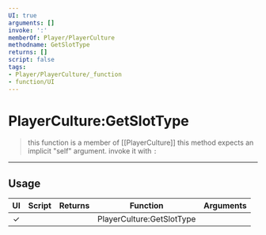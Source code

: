 ```yaml
---
UI: true
arguments: []
invoke: ':'
memberOf: Player/PlayerCulture
methodname: GetSlotType
returns: []
script: false
tags:
- Player/PlayerCulture/_function
- function/UI
---
```

# PlayerCulture:GetSlotType
> this function is a member of [[PlayerCulture]]
> this method expects an implicit "self" argument. invoke it with `:`
-----
## Usage
|  UI | Script | Returns | Function | Arguments |
|:---:|:------:|-------:|:--------:|:---------|
|✓| ||PlayerCulture:GetSlotType||
